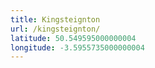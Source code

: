 ```yaml
---
title: Kingsteignton
url: /kingsteignton/
latitude: 50.549595000000004
longitude: -3.5955735000000004
---
```

